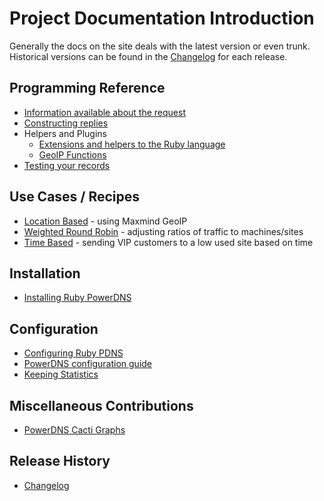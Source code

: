 # Project Documentation Introduction #

Generally the docs on the site deals with the latest version or even trunk.  Historical versions can be found in the [Changelog](Changelog.md) for each release.

## Programming Reference ##
  * [Information available about the request](ReferenceInfoAboutRequests.md)
  * [Constructing replies](ReferenceConstructingReplies.md)
  * Helpers and Plugins
    * [Extensions and helpers to the Ruby language](ReferenceRubyExtensions.md)
    * [GeoIP Functions](ReferenceGeoIP.md)
  * [Testing your records](TestingRecords.md)

## Use Cases / Recipes ##
  * [Location Based](RecipeGeoLocation.md) - using Maxmind GeoIP
  * [Weighted Round Robin](RecipeWeightedRoundRobin.md) - adjusting ratios of traffic to machines/sites
  * [Time Based](RecipeTimeBased.md) - sending VIP customers to a low used site based on time


## Installation ##
  * [Installing Ruby PowerDNS](ReferenceInstallGuide.md)

## Configuration ##
  * [Configuring Ruby PDNS](ReferenceConfigurationGuide.md)
  * [PowerDNS configuration guide](PDNSConfigurationGuide.md)
  * [Keeping Statistics](ReferenceStatistics.md)

## Miscellaneous Contributions ##
  * [PowerDNS Cacti Graphs](PDNSCactiGraphs.md)

## Release History ##
  * [Changelog](Changelog.md)